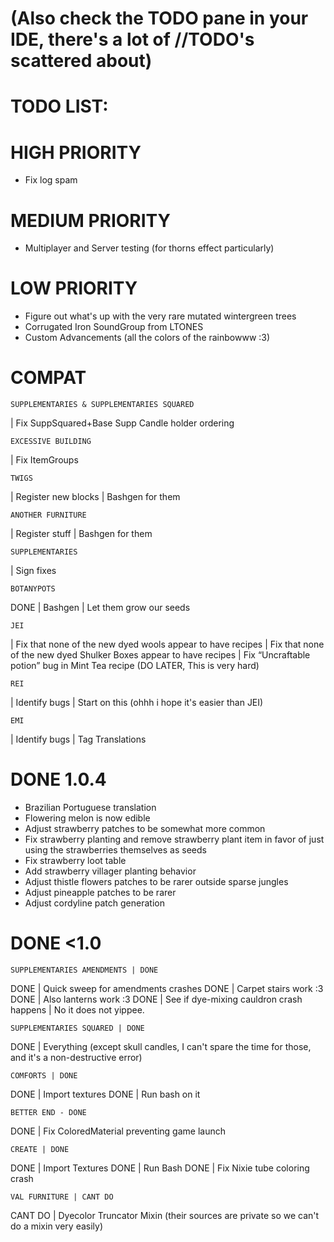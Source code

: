 # (Also check the TODO pane in your IDE, there's a lot of //TODO's scattered about)

# TODO LIST:
# HIGH PRIORITY
- Fix log spam

# MEDIUM PRIORITY
- Multiplayer and Server testing (for thorns effect particularly)

# LOW PRIORITY
- Figure out what's up with the very rare mutated wintergreen trees
- Corrugated Iron SoundGroup from LTONES
- Custom Advancements (all the colors of the rainbowww :3)

# COMPAT

    SUPPLEMENTARIES & SUPPLEMENTARIES SQUARED
| Fix SuppSquared+Base Supp Candle holder ordering

    EXCESSIVE BUILDING
| Fix ItemGroups

    TWIGS
| Register new blocks
| Bashgen for them

    ANOTHER FURNITURE
| Register stuff
| Bashgen for them

    SUPPLEMENTARIES
| Sign fixes

    BOTANYPOTS
DONE | Bashgen
| Let them grow our seeds

    JEI
| Fix that none of the new dyed wools appear to have recipes
| Fix that none of the new dyed Shulker Boxes appear to have recipes
| Fix “Uncraftable potion” bug in Mint Tea recipe (DO LATER, This is very hard)
    
    REI
| Identify bugs
| Start on this (ohhh i hope it's easier than JEI)

    EMI
| Identify bugs
| Tag Translations


# DONE 1.0.4 

- Brazilian Portuguese translation
- Flowering melon is now edible
- Adjust strawberry patches to be somewhat more common
- Fix strawberry planting and remove strawberry plant item in favor of just using the strawberries themselves as seeds
- Fix strawberry loot table
- Add strawberry villager planting behavior
- Adjust thistle flowers patches to be rarer outside sparse jungles
- Adjust pineapple patches to be rarer
- Adjust cordyline patch generation


# DONE <1.0

    SUPPLEMENTARIES AMENDMENTS | DONE
DONE | Quick sweep for amendments crashes
DONE | Carpet stairs work :3
DONE | Also lanterns work :3
DONE | See if dye-mixing cauldron crash happens | No it does not yippee.

    SUPPLEMENTARIES SQUARED | DONE
DONE | Everything (except skull candles, I can't spare the time for those, and it's a non-destructive error)

    COMFORTS | DONE
DONE | Import textures
DONE | Run bash on it

    BETTER END - DONE
DONE | Fix ColoredMaterial preventing game launch

    CREATE | DONE
DONE | Import Textures 
DONE | Run Bash
DONE | Fix Nixie tube coloring crash
  
    VAL FURNITURE | CANT DO
CANT DO | Dyecolor Truncator Mixin (their sources are private so we can't do a mixin very easily)
